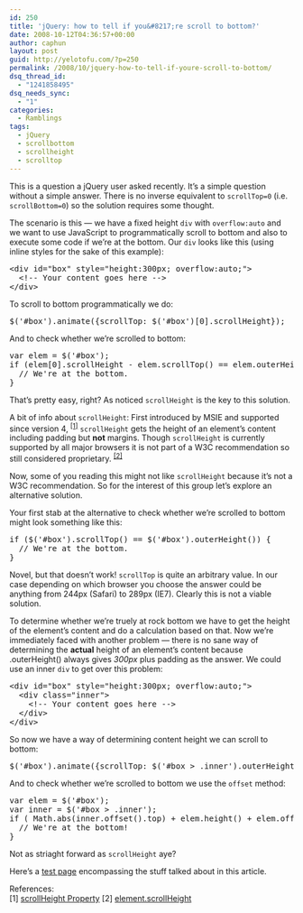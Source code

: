 ```yaml
---
id: 250
title: 'jQuery: how to tell if you&#8217;re scroll to bottom?'
date: 2008-10-12T04:36:57+00:00
author: caphun
layout: post
guid: http://yelotofu.com/?p=250
permalink: /2008/10/jquery-how-to-tell-if-youre-scroll-to-bottom/
dsq_thread_id:
  - "1241858495"
dsq_needs_sync:
  - "1"
categories:
  - Ramblings
tags:
  - jQuery
  - scrollbottom
  - scrollheight
  - scrolltop
---
```

This is a question a jQuery user asked recently. It&#8217;s a simple question without a simple answer. There is no inverse equivalent to `scrollTop=0` (i.e. `scrollBottom=0`) so the solution requires some thought.

The scenario is this &mdash; we have a fixed height `div` with `overflow:auto` and we want to use JavaScript to programmatically scroll to bottom and also to execute some code if we&#8217;re at the bottom. Our `div` looks like this (using inline styles for the sake of this example):

<pre language="html">&lt;div id="box" style="height:300px; overflow:auto;"&gt;
  &lt;!-- Your content goes here --&gt;
&lt;/div&gt;
</pre>

To scroll to bottom programmatically we do:

<pre language="javascript">$('#box').animate({scrollTop: $('#box')[0].scrollHeight});
</pre>

And to check whether we&#8217;re scrolled to bottom:

<pre language="javascript">var elem = $('#box');
if (elem[0].scrollHeight - elem.scrollTop() == elem.outerHeight()) {
  // We're at the bottom.
}
</pre>

That&#8217;s pretty easy, right? As noticed `scrollHeight` is the key to this solution.

A bit of info about `scrollHeight`: First introduced by MSIE and supported since version 4, <sup><a href="http://msdn.microsoft.com/en-us/library/ms534615(VS.85).aspx">[1]</a></sup> `scrollHeight` gets the height of an element&#8217;s content including padding but **not** margins. Though `scrollHeight` is currently supported by all major browsers it is not part of a W3C recommendation so still considered proprietary. <sup><a href="http://developer.mozilla.org/en/DOM/element.scrollHeight">[2]</a></sup>

Now, some of you reading this might not like `scrollHeight` because it&#8217;s not a W3C recommendation. So for the interest of this group let&#8217;s explore an alternative solution.

Your first stab at the alternative to check whether we&#8217;re scrolled to bottom might look something like this:

<pre language="javascript">if ($('#box').scrollTop() == $('#box').outerHeight()) {
  // We're at the bottom.
}
</pre>

Novel, but that doesn&#8217;t work! `scrollTop` is quite an arbitrary value. In our case depending on which browser you choose the answer could be anything from 244px (Safari) to 289px (IE7). Clearly this is not a viable solution. 

To determine whether we&#8217;re truely at rock bottom we have to get the height of the element&#8217;s content and do a calculation based on that. Now we&#8217;re immediately faced with another problem &mdash; there is no sane way of determining the **actual** height of an element&#8217;s content because .outerHeight() always gives _300px_ plus padding as the answer. We could use an inner `div` to get over this problem:

<pre language="html">&lt;div id="box" style="height:300px; overflow:auto;"&gt;
  &lt;div class="inner"&gt;
    &lt;!-- Your content goes here --&gt;
  &lt;/div&gt;
&lt;/div&gt;
</pre>

So now we have a way of determining content height we can scroll to bottom:

<pre language="javascript">$('#box').animate({scrollTop: $('#box &gt; .inner').outerHeight()});
</pre>

And to check whether we&#8217;re scrolled to bottom we use the `offset` method:

<pre language="javascript">var elem = $('#box');
var inner = $('#box &gt; .inner');
if ( Math.abs(inner.offset().top) + elem.height() + elem.offset().top &gt;= inner.outerHeight() ) {
  // We're at the bottom!
}
</pre>

Not as striaght forward as `scrollHeight` aye?

Here&#8217;s a [test page](http://yelotofu.com/labs/jquery/test/scrollbottom.html) encompassing the stuff talked about in this article.

References:  
[1] [scrollHeight Property](http://msdn.microsoft.com/en-us/library/ms534615(VS.85).aspx)  
[2] [element.scrollHeight](http://developer.mozilla.org/en/DOM/element.scrollHeight)